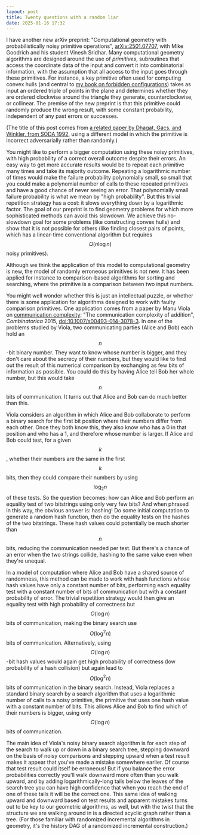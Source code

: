 ```yaml
---
layout: post
title: Twenty questions with a random liar
date: 2025-01-16 17:32
---
```

I have another new arXiv preprint: "Computational geometry with probabilistically noisy primitive operations", [arXiv:2501.07707](https://arxiv.org/abs/2501.07707), with Mike Goodrich and his student Vinesh Sridhar. Many computational geometry algorithms are designed around the use of _primitives_, subroutines that access the coordinate data of the input and convert it into combinatorial information, with the assumption that all access to the input goes through these primitives. For instance, a key primitive often used for computing convex hulls (and central to [my book on forbidden configurations](https://ics.uci.edu/~eppstein/forbidden/)) takes as input an ordered triple of points in the plane and determines whether they are ordered clockwise around the triangle they generate, counterclockwise, or collinear. The premise of the new preprint is that this primitive could randomly produce the wrong result, with some constant probability, independent of any past errors or successes.

(The title of this post comes from [a related paper by Dhagat, Gács, and Winkler, from SODA 1992](https://dl.acm.org/doi/abs/10.5555/139404.139409), using a different model in which the primitive is incorrect adversarially rather than randomly.)

You might like to perform a bigger computation using these noisy primitives, with high probability of a correct overall outcome despite their errors. An easy way to get more accurate results would be to repeat each primitive many times and take its majority outcome. Repeating a logarithmic number of times would make the failure probability polynomially small, so small that you could make a polynomial number of calls to these repeated primitives and have a good chance of never seeing an error. That polynomially small failure probability is what we mean by "high probability". But this trivial repetition strategy has a cost: it slows everything down by a logarithmic factor. The goal of our preprint is to find geometry problems for which more sophisticated methods can avoid this slowdown. We achieve this no-slowdown goal for some problems (like constructing convex hulls) and show that it is not possible for others (like finding closest pairs of points, which has a linear-time conventional algorithm but requires $$\Omega(n\log n)$$ noisy primitives).

Although we think the application of this model to computational geometry is new, the model of randomly erroneous primitives is not new. It has been applied for instance to comparison-based algorithms for sorting and searching, where the primitive is a comparison between two input numbers. 

You might well wonder whether this is just an intellectual puzzle, or whether there is some application for algorithms designed to work with faulty comparison primitives. One application comes from a paper by Manu Viola on [communication complexity](https://en.wikipedia.org/wiki/Communication_complexity): "The communication complexity of addition", _Combinatorica_ 2015, [doi:10.1007/s00493-014-3078-3](https://doi.org/10.1007%2Fs00493-014-3078-3). In one of the problems studied by Viola, two communicating parties (Alice and Bob) each hold an <span style="white-space:nowrap">$$n$$-bit</span> binary number. They want to know whose number is bigger, and they don't care about the secrecy of their numbers, but they would like to find out the result of this numerical comparison by exchanging as few bits of information as possible. You could do this by having Alice tell Bob her whole number, but this would take $$n$$ bits of communication. It turns out that Alice and Bob can do much better than this.

Viola considers an algorithm in which Alice and Bob collaborate to perform a binary search for the first bit position where their numbers differ from each other. Once they both know this, they also know who has a 0 in that position and who has a 1, and therefore whose number is larger. If Alice and Bob could test, for a <span style="white-space:nowrap">given $$k$$,</span> whether their numbers are the same in the first $$k$$ bits, then they could compare their numbers by using $$\log_2 n$$ of these tests. So the question becomes: how can Alice and Bob perform an equality test of two bitstrings using only very few bits? And when phrased in this way, the obvious answer is: hashing! Do some initial computation to generate a random hash function, then do the equality tests on the hashes of the two bitstrings. These hash values could potentially be much shorter than $$n$$ bits, reducing the communication needed per test. But there's a chance of an error when the two strings collide, hashing to the same value even when they're unequal.

In a model of computation where Alice and Bob have a shared source of randomness, this method can be made to work with hash functions whose hash values have only a constant number of bits, performing each equality test with a constant number of bits of communication but with a constant probability of error. The trivial repetition strategy would then give an equality test with high probability of correctness but $$O(\log n)$$ bits of communication, making the binary search use $$O(\log^2 n)$$ bits of communication. Alternatively, using <span style="white-space:nowrap">$$O(\log n)$$-bit</span> hash values would again get high probability of correctness (low probability of a hash collision) but again lead to $$O(\log^2 n)$$ bits of communication in the binary search. Instead, Viola replaces a standard binary search by a search algorithm that uses a logarithmic number of calls to a noisy primitive, the primitive that uses one hash value with a constant number of bits. This allows Alice and Bob to find which of their numbers is bigger, using only $$O(\log n)$$ bits of communication.

The main idea of Viola's noisy binary search algorithm is for each step of the search to walk up or down in a binary search tree, stepping downward on the basis of noisy comparisons and stepping upward when a test result makes it appear that you've made a mistake somewhere earlier. Of course that test result could itself be erroneous! But if you balance the error probabilities correctly you'll walk downward more often than you walk upward, and by adding logarithmically-long tails below the leaves of the search tree you can have high confidence that when you reach the end of one of these tails it will be the correct one. This same idea of walking upward and downward based on test results and apparent mistakes turns out to be key to our geometric algorithms, as well, but with the twist that the structure we are walking around in is a directed acyclic graph rather than a tree. (For those familiar with randomized incremental algorithms in geometry, it's the history DAG of a randomized incremental construction.)